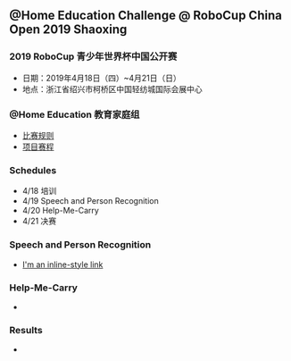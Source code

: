 ## @Home Education Challenge @ RoboCup China Open 2019 Shaoxing

### 2019 RoboCup 青少年世界杯中国公开赛
* 日期：2019年4月18日（四）~4月21日（日）  
* 地点：浙江省绍兴市柯桥区中国轻纺城国际会展中心

### @Home Education 教育家庭组
* [比赛规则](https://github.com/robocupathomeedu/ChinaOpen2019/blob/master/2019%40HomeEDU%E6%AF%94%E8%B5%9B%E8%A7%84%E5%88%99.pdf)  
* [项目赛程](https://github.com/robocupathomeedu/ChinaOpen2019/blob/master/2019%40HomeEDU%E9%A1%B9%E7%9B%AE%E8%B5%9B%E7%A8%8B.pdf)

### Schedules
* 4/18 培训  
* 4/19 Speech and Person Recognition  
* 4/20 Help-Me-Carry  
* 4/21 决赛  

### Speech and Person Recognition
* [I'm an inline-style link](https://www.google.com)

### Help-Me-Carry
* 

### Results
* 
